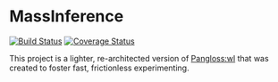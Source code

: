 # MassInference
[![Build Status](https://travis-ci.org/davidthomas5412/MassInference.svg?branch=master)](https://travis-ci.org/davidthomas5412/MassInference)
[![Coverage Status](https://coveralls.io/repos/github/davidthomas5412/MassInference/badge.svg?branch=master)](https://coveralls.io/github/davidthomas5412/MassInference?branch=master)

This project is a lighter, re-architected version of [Pangloss:wl](https://github.com/davidthomas5412/Pangloss/tree/wl) that was created to foster fast, frictionless experimenting.